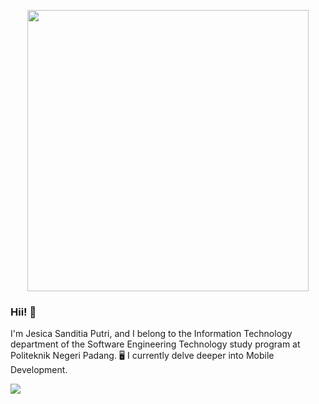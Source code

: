<p align="center">
  <img width="450" src="https://cdn.dribbble.com/users/1364029/screenshots/16093268/media/68e82a7fb4904614a9066d6b540c14b2.gif">
</p>

### Hii! 👋
I'm Jesica Sanditia Putri, and I belong to the Information Technology department of the Software Engineering Technology study program at Politeknik Negeri Padang.
🖥️ I currently delve deeper into Mobile Development.

   <a href="https://github.com/jesicasp/github-readme-stats"><img align="center" src="https://github-readme-stats.vercel.app/api/top-langs/?username=jesicasp&layout=compact&theme=buefy&hide_border=true&langs_count=8" /></a> 




